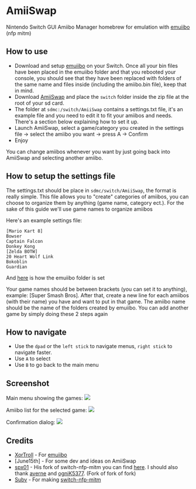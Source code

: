 # AmiiSwap
Nintendo Switch GUI Amiibo Manager homebrew for emulation with [emuiibo](https://github.com/XorTroll/emuiibo) (nfp mitm)

## How to use
- Download and setup [emuiibo](https://github.com/XorTroll/emuiibo) on your Switch. Once all your bin files have been placed in the emuiibo folder and that you rebooted your console, you should see that they have been replaced with folders of the same name and files inside (including the amiibo.bin file), keep that in mind.
- Download [AmiiSwap](https://github.com/FuryBaguette/AmiiSwap/releases) and place the `switch` folder inside the zip file at the root of your sd card.
- The folder at `sdmc:/switch/AmiiSwap` contains a settings.txt file, it's an example file and you need to edit it to fit your amiibos and needs. There's a section below explaining how to set it up.
- Launch AmiiSwap, select a game/category you created in the settings file -> select the amiibo you want -> press A -> Confirm
- Enjoy

You can change amiibos whenever you want by just going back into AmiiSwap and selecting another amiibo.

## How to setup the settings file
The settings.txt should be place in `sdmc/switch/AmiiSwap`, the format is really simple.
This file allows you to "create" categories of amiibos, you can choose to organize them by anything (game name, category ect.). For the sake of this guide we'll use game names to organize amiibos

Here's an example settings file:
```
[Mario Kart 8]
Bowser
Captain Falcon
Donkey Kong
[Zelda BOTW]
20 Heart Wolf Link
Bokoblin
Guardian
```
And [here](https://raw.githubusercontent.com/FuryBaguette/AmiiSwap/master/Screenshots/FolderPlacement.png) is how the emuiibo folder is set

Your game names should be between brackets (you can set it to anything), example: [Super Smash Bros].
After that, create a new line for each amiibos (with their name) you have and want to put in that game. The amiibo name should be the name of the folders created by emuiibo.
You can add another game by simply doing these 2 steps again

## How to navigate
- Use the `dpad` or the `left stick` to navigate menus, `right stick` to navigate faster.
- Use `A` to select
- Use `B` to go back to the main menu

## Screenshot
Main menu showing the games:
![](https://github.com/FuryBaguette/AmiiSwap/blob/master/Screenshots/MainScreen.jpg)

Amiibo list for the selected game:
![](https://github.com/FuryBaguette/AmiiSwap/blob/master/Screenshots/AmiiboList.jpg)

Confirmation dialog:
![](https://github.com/FuryBaguette/AmiiSwap/blob/master/Screenshots/UseAmiibo.jpg)

## Credits
- [XorTroll](https://github.com/XorTroll/) - For [emuiibo](https://github.com/XorTroll/emuiibo)
- [June15th] - For some dev and ideas on AmiiSwap
- [spx01](https://github.com/spx01) - His fork of switch-nfp-mitm you can find [here](https://github.com/spx01/switch-nfp-mitm). I should also thank [averne](https://github.com/averne/) and [ogniK5377](https://github.com/ogniK5377). (Fork of fork of fork)
- [Subv](https://github.com/Subv) - For making [switch-nfp-mitm](https://github.com/Subv/switch-nfp-mitm)
